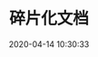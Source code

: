---
pageComponent: 
  name: Catalogue
  data: 
    path: 05.碎片化文档
    description: 人生如逆旅，我亦是行人。
title: 碎片化文档
date: 2020-04-14 10:30:33
permalink: /Unclassified
sidebar: false
article: false
comment: false
editLink: false
---